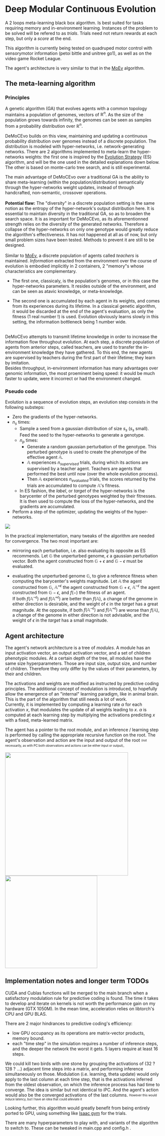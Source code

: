 # Deep Modular Continuous Evolution

A 2 loops meta-learning black box algorithm. Is best suited for tasks requiring memory and in-environment learning. Instances of the problem to be solved will be refered to as *trials*. Trials need not return rewards at each step, but only a *score* at the end.

This algorithm is currently being tested on quadruped motor control with sensorymotor information (petoi bittle and unitree go1), as well as on the video game Rocket League.

The agent's architecture is very similar to that in the [MoEv](https://github.com/Yeb02/CUDA_MoEv) algorithm. 


## The meta-learning algorithm

### Principles

A genetic algorithm (GA) that evolves agents with a common topology maintains a population of genomes, vectors of $\mathbb{R}^n$. As the size of the population grows towards infinity, the genomes can be seen as samples from a probability distribution over $\mathbb{R}^n$. 

DeMoCEvo builds on this view, maintaining and updating a continuous probability distribution over genomes instead of a discrete population. The distribution is modeled with hyper-networks, i.e. network-generating networks. There are 2 algorithms implemented to meta-learn the hyper-networks weights: the first one is inspired by the [Evolution Strategy](https://arxiv.org/pdf/1703.03864.pdf) (ES) algorithm, and will be the one used in the detailed explanations down below. The other is based on monte-carlo tree search, and is still experimental.

The main advantage of DeMoCEvo over a traditional GA is the ability to share meta-learning (within the population/distribution) semantically through the hyper-networks weight updates, instead of through handcrafted, non-semantic, crossover operations. 
<br>
<br>
**Potential flaw:** The "diversity" in a discrete population setting is the same notion as the entropy of the hyper-network's output distribution here. It is essential to maintain diversity in the traditional GA, so as to broaden the search space. It is as important for DeMoCEvo, as its aforementionned strength relies on the diversity of the generated networks. Therefore a collapse of the hyper-networks on only one genotype would greatly reduce the algorithm's effectiveness. It has not happened at all as of now, but only small problem sizes have been tested. Methods to prevent it are still to be designed.
<br>
<br>
Similar to [MoEv](https://github.com/Yeb02/CUDA_MoEv), a discrete population of agents called *teachers* is maintained. *Information* extracted from the environment over the course of evolution is embodied implicitly in 2 containers, 2 "memory"s whose characteristics are complementary.
<br>
- The first one, classicaly, is the population's genomes, or in this case the hyper-networks parameters. It resides outside of the environment, and can be seen as atavic knowledge, or meta-knowledge. <br>

- The second one is accumulated by each agent in its weights, and comes from its experiences during its lifetime. In a classical genetic algorithm, it would be discarded at the end of the agent's evaluation, as only the fitness (1 real number !) is used. Evolution obviously learns slowly in this setting, the information bottleneck being 1 number wide.
<br>
DeMoCEvo attempts to transmit lifetime knowledge in order to increase the information flow throughout evolution. At each step, a discrete population of agents from anterior steps, called teachers, are used to transfer the in-environment knowledge they have gathered. To this end, the new agents are supervised by teachers during the first part of their lifetime; they learn by imitation. <br> Besides throughput, in-environment information has many advantages over genomic information, the most proeminent being speed: it would be much faster to update, were it incorrect or had the environment changed.


### Pseudo code

Evolution is a sequence of evolution steps, an evolution step consists in the following substeps:

- Zero the gradients of the hyper-networks.
- $n_s$ times:
  - Sample a seed from a gaussian distribution of size $s_s$ ($s_s$ small). Feed the seed to the hyper-networks to generate a genotype.
  - $n_p$ times:
    - Generate a random gaussian perturbation of the genotype. This perturbed genotype is used to create the phenotype of the effective agent $\mathbb{A}$.
    - $\mathbb{A}$ experiences $n_{supervised}$ trials, during which its actions are supervised by a teacher agent. Teachers are agents that performed the best until now (over the whole evolution process).
    - Then $\mathbb{A}$ experiences $n_{evaluated}$ trials, the scores returned by the trials are accumulated to compute $\mathbb{A}$'s fitness.
  - In ES fashion, the *label*, or *target* of the hyper-networks is the barycenter of the perturbed genotypes weighted by their fitnesses. It is then used to compute the loss of the hyper-networks, and          the gradients are accumulated.
- Perform a step of the optimizer, updating the weights of the hyper-networks. 

<img align="center" src="./diagrams/DeMoCEvo.png">

In the practical implementation, many tweaks of the algorithm are needed for convergence. The two most important are: 

- mirroring each perturbation, i.e. also evaluating its opposite as ES recommends. Let $\mathbb{G}$ the unperturbed genome, $\epsilon$ a gaussian perturbation vector. Both the agent constructed from $\mathbb{G} + \epsilon$ and $\mathbb{G} - \epsilon$ must be evaluated.
 
- evaluating the unperturbed genome $\mathbb{G}$, to give a reference fitness when computing the barycenter's weights magnitude. Let $\mathbb{A}$ the agent constructed from $\mathbb{G}$, $\mathbb{A}^{+\epsilon}$ the agent constructed from $\mathbb{G} + \epsilon$, $\mathbb{A}^{-\epsilon}$ the agent constructed from $\mathbb{G} - \epsilon$, and $f(-)$ the fitness of an agent. <br>
  If both $f(\mathbb{A}^{-\epsilon})$ and $f(\mathbb{A}^{+\epsilon})$ are better than $f(\mathbb{A})$, a change of the genome in either direction is desirable, and the weight of $\epsilon$ in the *target* has a great magnitude. At the opposite, if both $f(\mathbb{A}^{-\epsilon})$ and $f(\mathbb{A}^{+\epsilon})$ are worse than $f(\mathbb{A})$, a change of the genome in either direction is not advisable, and the weight of $\epsilon$ in the *target* has a small magnitude.
  


## Agent architecture

The agent's network architecture is a tree of *modules*. A module has an input activation vector, an output activation vector, and a set of children phenotypic modules. At a certain depth of the tree, all modules have the same size hyperparameters. Those are input size, output size, and number of children. Therefore they only differ by the values of their parameters, by their and children.

The activations and weights are modified as instructed by predictive coding principles. The additional concept of modulation is introduced, to hopefully allow the emergence of an "internal" learning paradigm, like in animal brain. This is the part of the algorithm that still needs a lot of work. <br> Currently, it is implemented by computing a learning rate $\alpha$ for each activation $x$, that modulates the update of all weights leading to $x$. $\alpha$ is computed at each learning step by multiplying the activations predicting $x$ with a fixed, meta-learned matrix.  

The agent has a pointer to the root module, and an inference / learning step is performed by calling the appropriate recursive function on the root. The agent's observation and action are the input and output of the root <sub><sup>(not necessarily, as with PC both observations and actions can be either input or output)</sup></sub>. <br/>


<img align="left" width = 400 src="./diagrams/agentArchitecture.png">
<img align="center" width = 300 src="./diagrams/moduleArchitecture.png">

## Implementation notes and longer term TODOs

CUDA and Cublas functions will be merged to the main branch when a satisfactory modulation rule for predictive coding is found. The time it takes to develop and iterate on kernels is not worth the performance gain on my hardware (GTX 1050M). In the mean time, acceleration relies on libtorch's CPU and GPU BLAS. <br>

There are 2 major hindrances to predictive coding's efficiency: 
- low GPU occupancy as its operations are matrix-vector products, memory bound.
- each "time step" in the simulation requires a number of inference steps, and the deeper the network the worst it gets. 5 layers require at least 16 steps.

We could kill two birds with one stone by grouping the activations of (32 ? 128 ? ...) adjacent time steps into a matrix, and performing inference simultaneously on those. Modulation (i.e. learning, theta update) would only apply to the last column at each time step, that is the activations inferred from the oldest observation, on which the inference process has had time to converge. The idea is similar but not identical to iPC. And the agent's action would also be the converged activations of the last columns. <sub><sup>However this would induce latency, but I have an idea that could alleviate it</sup></sub> 

Looking further, this algorithm would greatly benefit from being entirely ported to GPU, using something like [Isaac gym](https://developer.nvidia.com/isaac-gym) for the trials. 

There are many hyperparameters to play with, and variants of the algorithm to switch to. These can be tweaked in main.cpp and config.h .

